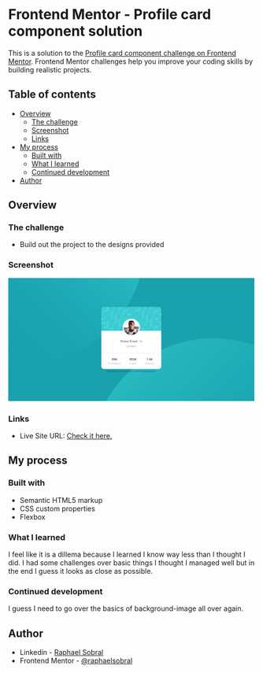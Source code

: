 # Frontend Mentor - Profile card component solution

This is a solution to the [Profile card component challenge on Frontend Mentor](https://www.frontendmentor.io/challenges/profile-card-component-cfArpWshJ). Frontend Mentor challenges help you improve your coding skills by building realistic projects. 

## Table of contents

- [Overview](#overview)
  - [The challenge](#the-challenge)
  - [Screenshot](#screenshot)
  - [Links](#links)
- [My process](#my-process)
  - [Built with](#built-with)
  - [What I learned](#what-i-learned)
  - [Continued development](#continued-development)
- [Author](#author)

## Overview

### The challenge

- Build out the project to the designs provided

### Screenshot

![Desktop version screenshot](images/scr.jpg)

### Links

- Live Site URL: [Check it here.](https://raphaelsobral.github.io/studies/challenge-011/index.html)

## My process

### Built with

- Semantic HTML5 markup
- CSS custom properties
- Flexbox

### What I learned

I feel like it is a dillema because I learned I know way less than I thought I did. I had some challenges over basic things I thought I managed well but in the end I guess it looks as close as possible.

### Continued development

I guess I need to go over the basics of background-image all over again.

## Author

- Linkedin - [Raphael Sobral](https://www.linkedin.com/in/raphael-sobral-38766430b/)
- Frontend Mentor - [@raphaelsobral](https://www.frontendmentor.io/profile/raphaelsobral)


